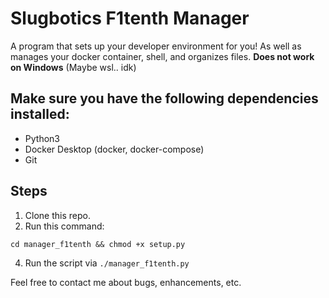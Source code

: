 # Slugbotics F1tenth Manager
A program that sets up your developer environment for you! As well as manages your docker container, shell, and organizes files. **Does not work on Windows** (Maybe wsl.. idk)

## Make sure you have the following dependencies installed:
- Python3
- Docker Desktop (docker, docker-compose)
- Git

## Steps
1. Clone this repo.
2. Run this command:
```
cd manager_f1tenth && chmod +x setup.py
```
4. Run the script via ```./manager_f1tenth.py```

Feel free to contact me about bugs, enhancements, etc.
